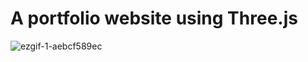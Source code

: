# A portfolio website using Three.js

![ezgif-1-aebcf589ec](https://user-images.githubusercontent.com/75258734/233187541-c342a8b0-f989-47ed-8906-adc7a3b573e0.gif)
